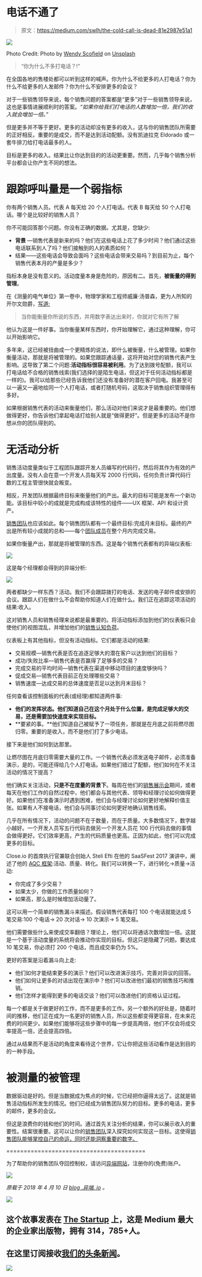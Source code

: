 # 电话不通了

> 原文：<https://medium.com/swlh/the-cold-call-is-dead-81e2987e51a1>

![](img/f7b68550090cab29f03f93f08d1033b6.png)

Photo Credit: Photo by [Wendy Scofield](https://unsplash.com/photos/fnlNwb5sB5Y?utm_source=unsplash&utm_medium=referral&utm_content=creditCopyText) on [Unsplash](https://unsplash.com/search/photos/telephone?utm_source=unsplash&utm_medium=referral&utm_content=creditCopyText)

> “你为什么不多打电话？!"

在全国各地的售楼处都可以听到这样的喊声。你为什么不给更多的人打电话？你为什么不给更多的人发邮件？你为什么不安排更多的会议？

对于一些销售领导来说，每个销售问题的答案都是“更多”对于一些销售领导来说，这也是事情进展顺利时的答案。*“如果你给我们打电话的人数增加一倍，我们的收入就会增加一倍。”*

但是更多并不等于更好。更多的活动却没有更多的收入，这与你的销售团队所需要的正好相反。重要的是成交，而不是达到活动配额。没有凯迪拉克 Eldorado 或一套牛排刀给打电话最多的人。

目标是更多的收入。结果比让你达到目的的活动更重要。然而，几乎每个销售分析平台都会让你产生不同的想法。

# 跟踪呼叫量是一个弱指标

你有两个销售人员。代表 A 每天给 20 个人打电话。代表 B 每天给 50 个人打电话。哪个是比较好的销售人员？

你不可能回答那个问题。你没有正确的数据。尤其是，您缺少:

*   **背景** —销售代表是新来的吗？他们在这些电话上花了多少时间？他们通过这些电话联系到人了吗？他们接触到的人的素质如何？
*   结果——这些电话会导致会面吗？这些电话会带来交易吗？到目前为止，每个销售代表本月的产量是多少？

指标本身是没有意义的。活动度量本身是危险的，原因有二。首先，**被衡量的得到管理**。

在《测量的电气单位》第一卷中，物理学家和工程师威廉·汤普森，更为人所知的开尔文勋爵，[写道:](http://blog.patientslikeme.com/2010/11/23/%E2%80%9Cto-measure-is-to-know%E2%80%9D/)

> 当你能衡量你所说的东西，并用数字表达出来时，你就对它有所了解

他认为这是一件好事。当你衡量某样东西时，你开始理解它，通过这种理解，你可以开始影响它。

多年来，这已经被扭曲成一个更精炼的说法，即什么被衡量，什么被管理。如果你衡量活动，那就是将被管理的。如果您跟踪通话量，这将开始对您的销售代表产生影响。这导致了第二个问题:**活动指标很容易被利用**。为了达到拨号配额，我可以打电话给不合格的销售线索(我们选择的是陌生电话，但这对于任何活动指标都是一样的)。我可以给那些已经告诉我他们还没有准备好的潜在客户回电。我甚至可以一遍又一遍地给同一个人打电话，或者打随机号码，这取决于销售组织管理得有多好。

如果根据销售代表的活动来衡量他们，那么活动对他们来说才是最重要的。他们想做得更好，你告诉他们拿起电话打给别人就是“做得更好”。但是更多的活动不是你想从你的团队得到的。

# 无活动分析

销售活动度量类似于工程团队跟踪开发人员编写的代码行，然后将其作为有效的产出度量。没有人会在意一个开发人员每天写 2000 行代码，任何负责计算代码行数的工程主管很快就会叛变。

相反，开发团队根据最终目标来衡量他们的产出。最大的目标可能是发布一个新功能。该目标中较小的成就是完成构成该特性的组件——UX 框架、API 和设计资产。

[销售团队](https://blog.heresy.io/team-of-teams-what-an-agile-sales-team-looks-like/)也应该如此。每个销售团队都有一个最终目标:完成月末目标。最终的产出是所有较小成就的总和——每个[团队成员](https://blog.heresy.io/anatomy-of-an-agile-sales-team-the-three-must-have-roles/)在整个月内完成交易。

如果你衡量产出，那就是将被管理的东西。这是每个销售代表都有的异端仪表板:

![](img/208d33baa2f17da7a0f639c6ec9dfc2e.png)

这是每个经理都会得到的异端分析:

![](img/ca09d438b8f66ceaa7d48b6bcfd50490.png)

两者都缺少一样东西？活动。我们不会跟踪拨打的电话、发送的电子邮件或安排的会议。跟踪人们在做什么不会帮助你知道人们在做什么。我们正在追踪这项活动的结果:收入。

这对销售人员和销售经理来说都是最重要的。将活动指标添加到他们的仪表板只会使他们的视图混乱，并增加他们的[销售认知负荷](https://blog.heresy.io/why-heresy-is-designed-like-the-space-shuttle/)。

仪表板上有其他指标，但没有活动指标。它们都是活动的结果:

*   交易规模—销售代表是否在追逐足够大的潜在客户以达到他们的目标？
*   成功/失败比率—销售代表是否赢得了足够多的交易？
*   完成交易的平均时间—销售代表在渠道中移动项目的速度够快吗？
*   促成交易—销售代表目前正在处理哪些交易？
*   销售速度—达成交易的总体速度是否足以达到月末目标？

任何查看该控制面板的代表(或经理)都知道两件事:

*   **他们的发挥状态。他们知道自己在这个月处于什么位置，是完成足够大的交易，还是需要加快速度来实现目标。**
*   **要紧的事。**他们知道自己被赋予了一项任务，那就是在月底之前将燃尽图归零。重要的是收入，而不是他们打了多少电话。

接下来是他们如何到达那里。

让燃尽图在月底归零需要大量的工作。一个销售代表必须发送电子邮件，必须准备演示，是的，可能还得给几个人打电话。如果他们错过了配额，他们如何在不关注活动的情况下提高？

他们确实关注活动，**只是不在度量的背景下**。每周在他们的[销售展示会](https://blog.heresy.io/the-meaningful-sales-standup/)期间，或者每天在他们工作的自然过程中，他们都会与其他代表、领导和经理讨论如何做得更好。如果他们在准备演示时遇到困难，他们会与经理讨论如何更好地解释价值主张。如果有人不接电话，他们会与同事讨论如何更好地确认销售线索。

几乎在所有情况下，活动的问题不在于数量，而在于质量。大多数情况下，数字越小越好。一个开发人员写五行代码去做另一个开发人员花 100 行代码去做的事情会做得更好。它们效率更高，产生的代码质量也更高。正因为如此，他们可以完成更多的目标。

Close.io 的首席执行官兼联合创始人 Steli Efti 在他的 SaaSFest 2017 演讲中，阐述了他的 [AQC 框架](https://www.profitwell.com/blog/steli-efti-sales-funnels-efficiency):活动、质量、转化。我们可以转换一下，进行转化→质量→活动:

*   你完成了多少交易？
*   如果太少，你做的工作质量如何？
*   如果高，那么是时候增加活动量了。

这可以用一个简单的销售漏斗来描述。假设销售代表每打 100 个电话就能达成 5 笔交易:100 个电话→ 20 次对话→ 10 次演示→ 5 笔交易。

他们需要做些什么来使成交率翻倍？理论上，他们可以将通话次数增加一倍。这就是一个基于活动度量的系统将会推动你实现的目标。但这只是隐藏了问题。要达成 10 笔交易，你必须打 200 个电话，而且成交率仍为 5%。

更好的答案是沿着漏斗向上走:

*   他们如何才能结束更多的演示？他们可以改进演示技巧，完善对异议的回答。
*   他们如何让更多的对话出现在演示中？他们可以改进他们最初的销售技巧和推销。
*   他们怎样才能得到更多的电话交谈？他们可以改进他们的资格认证过程。

每一个都是关于做更好的工作，而不是更多的工作。另一个额外的好处是，随着时间的推移，他们正在成为一名更好的销售人员，所以这些都变得更容易，在未来花费的时间更少。如果他们能够将这些步骤中的每一步提高两倍，他们不仅会将成交率提高一倍，还会提高四倍。

通过从结果而不是活动的角度来看待这个世界，它让你把这些活动看作是达到目的的一种手段。

# 被测量的被管理

数据驱动是好的。但是当数据成为焦点的时候，它已经把你逼得太远了。这就是销售活动指标所发生的情况。他们已经成为销售团队努力的目标。更多的电话，更多的邮件，更多的会议。

但这是浪费你的钱和他们的时间。通过首先关注分析的结果，你可以展示收入的重要性。结案很重要。这可以让你的[销售团队](https://blog.heresy.io/team-of-teams-what-an-agile-sales-team-looks-like/)深入探究如何实现这一目标。这使得[销售团队能够掌控自己的命运，同时还能洞察重要的数字。](https://blog.heresy.io/taking-back-control-of-sales/)

========================================

为了帮助你的销售团队夺回控制权，请访问[异端网站](https://heresy.io/)，注册你的(免费)账户。

![](img/446cf2dd80084fe9d137cf712c40596c.png)

*原载于 2018 年 4 月 10 日* [*blog .异端. io*](https://blog.heresy.io/the-cold-call-is-dead/) *。*

[![](img/308a8d84fb9b2fab43d66c117fcc4bb4.png)](https://medium.com/swlh)

## 这个故事发表在 [The Startup](https://medium.com/swlh) 上，这是 Medium 最大的企业家出版物，拥有 314，785+人。

## 在这里订阅接收[我们的头条新闻](http://growthsupply.com/the-startup-newsletter/)。

[![](img/b0164736ea17a63403e660de5dedf91a.png)](https://medium.com/swlh)